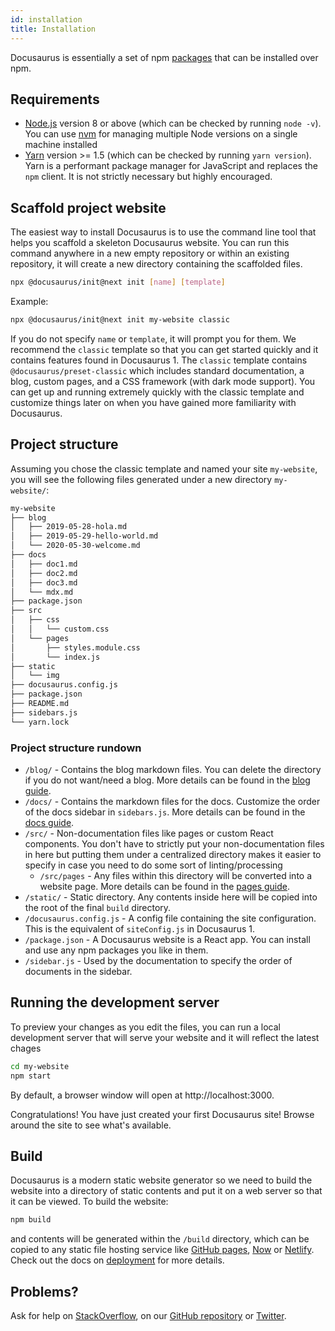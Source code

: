 ```yaml
---
id: installation
title: Installation
---
```


Docusaurus is essentially a set of npm [packages](https://github.com/facebook/docusaurus/tree/master/packages) that can be installed over npm.

## Requirements

- [Node.js](https://nodejs.org/en/download/) version 8 or above (which can be checked by running `node -v`). You can use [nvm](https://github.com/nvm-sh/nvm) for managing multiple Node versions on a single machine installed
- [Yarn](https://yarnpkg.com/en/) version >= 1.5 (which can be checked by running `yarn version`). Yarn is a performant package manager for JavaScript and replaces the `npm` client. It is not strictly necessary but highly encouraged.

## Scaffold project website

The easiest way to install Docusaurus is to use the command line tool that helps you scaffold a skeleton Docusaurus website. You can run this command anywhere in a new empty repository or within an existing repository, it will create a new directory containing the scaffolded files.

```bash
npx @docusaurus/init@next init [name] [template]
```

Example:

```bash
npx @docusaurus/init@next init my-website classic
```


If you do not specify `name` or `template`, it will prompt you for them. We recommend the `classic` template so that you can get started quickly and it contains features found in Docusaurus 1. The `classic` template contains `@docusaurus/preset-classic` which includes standard documentation, a blog, custom pages, and a CSS framework (with dark mode support). You can get up and running extremely quickly with the classic template and customize things later on when you have gained more familiarity with Docusaurus.

## Project structure

Assuming you chose the classic template and named your site `my-website`, you will see the following files generated under a new directory `my-website/`:

```sh
my-website
├── blog
│   ├── 2019-05-28-hola.md
│   ├── 2019-05-29-hello-world.md
│   └── 2020-05-30-welcome.md
├── docs
│   ├── doc1.md
│   ├── doc2.md
│   ├── doc3.md
│   └── mdx.md
├── package.json
├── src
│   ├── css
│   │   └── custom.css
│   └── pages
│       ├── styles.module.css
│       └── index.js
├── static
│   └── img
├── docusaurus.config.js
├── package.json
├── README.md
├── sidebars.js
└── yarn.lock
```

### Project structure rundown

- `/blog/` - Contains the blog markdown files. You can delete the directory if you do not want/need a blog. More details can be found in the [blog guide](blog.md).
- `/docs/` - Contains the markdown files for the docs. Customize the order of the docs sidebar in `sidebars.js`. More details can be found in the [docs guide](markdown-features).
- `/src/` - Non-documentation files like pages or custom React components. You don't have to strictly put your non-documentation files in here but putting them under a centralized directory makes it easier to specify in case you need to do some sort of linting/processing
  - `/src/pages` - Any files within this directory will be converted into a website page. More details can be found in the [pages guide](creating-pages.md).
- `/static/` - Static directory. Any contents inside here will be copied into the root of the final `build` directory.
- `/docusaurus.config.js` - A config file containing the site configuration. This is the equivalent of `siteConfig.js` in Docusaurus 1.
- `/package.json` - A Docusaurus website is a React app. You can install and use any npm packages you like in them.
- `/sidebar.js` - Used by the documentation to specify the order of documents in the sidebar.

## Running the development server

To preview your changes as you edit the files, you can run a local development server that will serve your website and it will reflect the latest chages

```bash
cd my-website
npm start
```

By default, a browser window will open at http://localhost:3000.

Congratulations! You have just created your first Docusaurus site! Browse around the site to see what's available.

## Build

Docusaurus is a modern static website generator so we need to build the website into a directory of static contents and put it on a web server so that it can be viewed. To build the website:

```bash
npm build
```

and contents will be generated within the `/build` directory, which can be copied to any static file hosting service like [GitHub pages](https://pages.github.com/), [Now](https://zeit.co/now) or [Netlify](https://www.netlify.com/). Check out the docs on [deployment](deployment.md) for more details.

## Problems?

Ask for help on [StackOverflow](https://stackoverflow.com/questions/tagged/docusaurus), on our [GitHub repository](https://github.com/facebook/docusaurus) or [Twitter](https://twitter.com/docusaurus).
